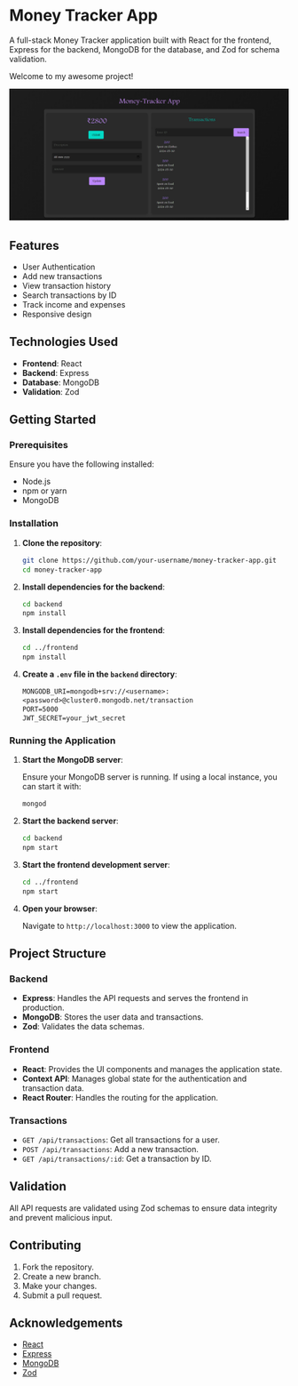 # Money Tracker App

A full-stack Money Tracker application built with React for the frontend, Express for the backend, MongoDB for the database, and Zod for schema validation.

Welcome to my awesome project!

![Money Tracker Image](/frontend/src/assets/image.png)

## Features

- User Authentication
- Add new transactions
- View transaction history
- Search transactions by ID
- Track income and expenses
- Responsive design

## Technologies Used

- **Frontend**: React
- **Backend**: Express
- **Database**: MongoDB
- **Validation**: Zod

## Getting Started

### Prerequisites

Ensure you have the following installed:

- Node.js
- npm or yarn
- MongoDB

### Installation

1. **Clone the repository**:

   ```bash
   git clone https://github.com/your-username/money-tracker-app.git
   cd money-tracker-app
   ```

2. **Install dependencies for the backend**:

   ```bash
   cd backend
   npm install
   ```

3. **Install dependencies for the frontend**:

   ```bash
   cd ../frontend
   npm install
   ```

4. **Create a `.env` file in the `backend` directory**:

   ```env
   MONGODB_URI=mongodb+srv://<username>:<password>@cluster0.mongodb.net/transaction
   PORT=5000
   JWT_SECRET=your_jwt_secret
   ```

### Running the Application

1. **Start the MongoDB server**:

   Ensure your MongoDB server is running. If using a local instance, you can start it with:

   ```bash
   mongod
   ```

2. **Start the backend server**:

   ```bash
   cd backend
   npm start
   ```

3. **Start the frontend development server**:

   ```bash
   cd ../frontend
   npm start
   ```

4. **Open your browser**:

   Navigate to `http://localhost:3000` to view the application.

## Project Structure

### Backend

- **Express**: Handles the API requests and serves the frontend in production.
- **MongoDB**: Stores the user data and transactions.
- **Zod**: Validates the data schemas.

### Frontend

- **React**: Provides the UI components and manages the application state.
- **Context API**: Manages global state for the authentication and transaction data.
- **React Router**: Handles the routing for the application.

### Transactions

- `GET /api/transactions`: Get all transactions for a user.
- `POST /api/transactions`: Add a new transaction.
- `GET /api/transactions/:id`: Get a transaction by ID.

## Validation

All API requests are validated using Zod schemas to ensure data integrity and prevent malicious input.

## Contributing

1. Fork the repository.
2. Create a new branch.
3. Make your changes.
4. Submit a pull request.

## Acknowledgements

- [React](https://reactjs.org/)
- [Express](https://expressjs.com/)
- [MongoDB](https://www.mongodb.com/)
- [Zod](https://github.com/colinhacks/zod)

